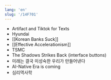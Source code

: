 ```yaml
---
lang: 'en'
slug: '/14F701'
---
```


- Artifact and Tiktok for Texts
- Hyundai
- [[Korean Banks Suck]]
- [[Effective Accelerationism]]
- TSMC
- The Shadows Strikes Back (interface buttons)
- 미래는 결국 미성숙한 우리가 만들어낸다
- AI-Native Era is coming
- 심리역사학
